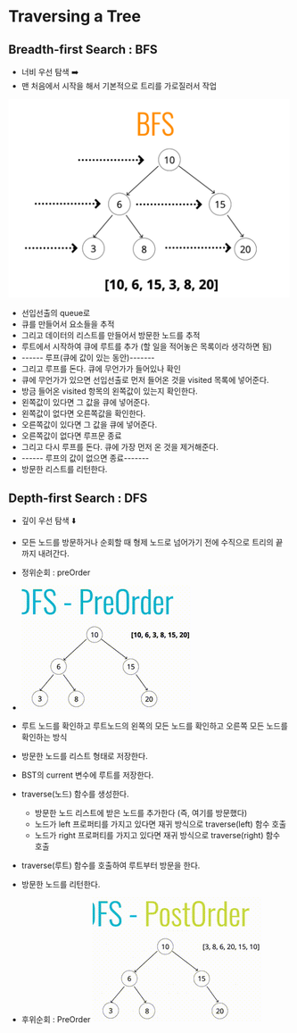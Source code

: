 # Traversing a Tree
## Breadth-first Search : BFS
- 너비 우선 탐색 ➡️
- 맨 처음에서 시작을 해서 기본적으로 트리를 가로질러서 작업

![](image/bfs.png)
- 선입선출의 queue로 
- 큐를 만들어서 요소들을 추적
- 그리고 데이터의 리스트를 만들어서 방문한 노드를 추적
- 루트에서 시작하여 큐에 루트를 추가 (할 일을 적어놓은 목록이라 생각하면 됨)
- ------ 루프(큐에 값이 있는 동안)-------
- 그리고 루프를 돈다. 큐에 무언가가 들어있나 확인
- 큐에 무언가가 있으면 선입선출로 먼저 들어온 것을 visited 목록에 넣어준다.
- 방금 들어온 visited 항목의 왼쪽값이 있는지 확인한다.
- 왼쪽값이 있다면 그 값을 큐에 넣어준다.
- 왼쪽값이 없다면 오른쪽값을 확인한다.
- 오른쪽값이 있다면 그 값을 큐에 넣어준다.
- 오른쪽값이 없다면 루프문 종료
- 그리고 다시 루프를 돈다. 큐에 가장 먼저 온 것을 제거해준다.
- ------ 루프의 값이 없으면 종료-------
- 방문한 리스트를 리턴한다.

## Depth-first Search : DFS
- 깊이 우선 탐색 ⬇️
- 모든 노드를 방문하거나 순회할 때 
  형제 노드로 넘어가기 전에 수직으로 트리의 끝까지 내려간다.


- 정위순회 : preOrder
- ![](image/preOrder.gif)
- 루트 노드를 확인하고 루트노드의 왼쪽의 모든 노드를 확인하고 오른쪽 모든 노드를 확인하는 방식
- 방문한 노드를 리스트 형태로 저장한다.
- BST의 current 변수에 루트를 저장한다.
- traverse(노드) 함수를 생성한다.
  - 방문한 노드 리스트에 받은 노드를 추가한다 (즉, 여기를 방문했다)
  - 노드가 left 프로퍼티를 가지고 있다면 재귀 방식으로 traverse(left) 함수 호출 
  - 노드가 right 프로퍼티를 가지고 있다면 재귀 방식으로 traverse(right) 함수 호출
- traverse(루트) 함수를 호출하여 루트부터 방문을 한다.
- 방문한 노드를 리턴한다.


- 후위순회 : PreOrder
![](image/postOrder.gif)
